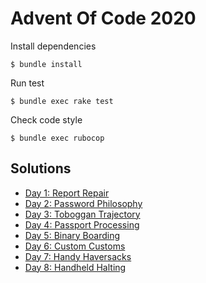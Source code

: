 # Advent Of Code 2020

Install dependencies

    $ bundle install
    
Run test

    $ bundle exec rake test
    
Check code style

    $ bundle exec rubocop
    
## Solutions

- [Day 1: Report Repair](./lib/report_repair.rb)
- [Day 2: Password Philosophy](./lib/password_philosophy.rb)
- [Day 3: Toboggan Trajectory](./lib/toboggan_trajectory.rb)
- [Day 4: Passport Processing](./lib/passport_processing.rb)
- [Day 5: Binary Boarding](./lib/binary_boarding.rb)
- [Day 6: Custom Customs](./lib/custom_customs.rb)
- [Day 7: Handy Haversacks](./lib/handy_haversacks.rb)
- [Day 8: Handheld Halting](./lib/handheld_halting.rb)